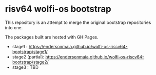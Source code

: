 # risv64 wolfi-os bootstrap

This repository is an attempt to merge the original bootstrap repositories into one.

The packages built are hosted with GH Pages.

- stage1 : https://endersonmaia.github.io/wolfi-os-riscv64-bootstrap/stage1/
- stage2 (partial): https://endersonmaia.github.io/wolfi-os-riscv64-bootstrap/stage2/
- stage3 : TBD
